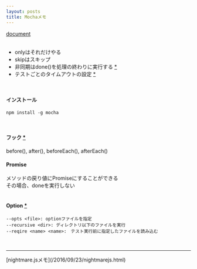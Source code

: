 ```yaml
---
layout: posts
title: Mochaメモ 
---
```

[document](https://mochajs.org/)  
<br>

* onlyはそれだけやる  
* skipはスキップ  
* 非同期はdone()を処理の終わりに実行する [\*](https://mochajs.org/#asynchronous-code)
* テストごとのタイムアウトの設定 [\*](https://mochajs.org/#timeouts)
<br>

#### インストール

```
npm install -g mocha
```
<br>

#### フック [\*](https://mochajs.org/#hooks)
before(), after(), beforeEach(), afterEach()
<br>

#### Promise
メソッドの戻り値にPromiseにすることができる  
その場合、doneを実行しない  
<br>

#### Option [\*](https://mochajs.org/#usage)  

```
--opts <file>: optionファイルを指定  
--recursive <dir>: ディレクトリ以下のファイルを実行
--reqire <name> <name>:　テスト実行前に指定したファイルを読み込む
```
<br>

<hr>
[nightmare.jsメモ](/2016/09/23/nightmarejs.html)
